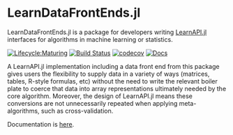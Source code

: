# LearnDataFrontEnds.jl

LearnDataFrontEnds.jl is a package for developers writing
[LearnAPI.jl](https://juliaai.github.io/LearnAPI.jl/dev/) interfaces for algorithms in
machine learning or statistics.


[![Lifecycle:Maturing](https://img.shields.io/badge/Lifecycle-Maturing-007EC6)]()
[![Build Status](https://github.com/JuliaAI/LearnDataFrontEnds.jl/workflows/CI/badge.svg)](https://github.com/JuliaAI/LearnDataFrontEnds.jl/actions)
[![codecov](https://codecov.io/gh/JuliaAI/LearnDataFrontEnds.jl/graph/badge.svg?token=9IWT9KYINZ)](https://codecov.io/gh/JuliaAI/LearnDataFrontEnds.jl?branch=dev)
[![Docs](https://img.shields.io/badge/docs-dev-blue.svg)](https://juliaai.github.io/LearnDataFrontEnds.jl/dev/)

A LearnAPI.jl implementation including a data front end from this package gives users the
flexibility to supply data in a variety of ways (matrices, tables, R-style formulas, etc)
without the need to write the relevant boiler plate to coerce that data into array
representations ultimately needed by the core algorithm. Moreover, the design of
LearnAPI.jl means these conversions are not unnecessarily repeated when applying
meta-algorithms, such as cross-validation.

Documentation is [here](https://juliaai.github.io/LearnDataFrontEnds.jl/dev/).
